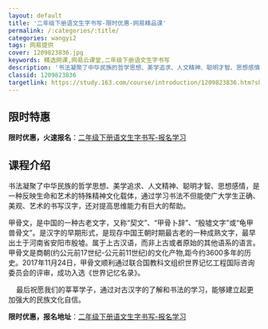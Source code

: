 ```yaml
---
layout: default
title: '二年级下册语文生字书写-限时优惠-网易精品课'
permalink: /:categories/:title/
categories: wangyi2
tags: 网易提供
cover: 1209823836.jpg
keywords: 精选网课,网易云课堂,二年级下册语文生字书写
description: '书法凝聚了中华民族的哲学思想、美学追求、人文精神、聪明才智、思想感情，是一种反映生命和艺术的特殊精神文化载体，通过学习书'
classid: 1209823836
targetlink: https://study.163.com/course/introduction/1209823836.htm?share=1&shareId=1025206652&utm_campaign=share&utm_medium=iphoneShare&utm_source=&utm_u=1025206652
---
```


## 限时特惠

**限时优惠，火速报名**：[二年级下册语文生字书写-报名学习](https://study.163.com/course/introduction/1209823836.htm?share=1&shareId=1025206652&utm_campaign=share&utm_medium=iphoneShare&utm_source=&utm_u=1025206652)

## 课程介绍

书法凝聚了中华民族的哲学思想、美学追求、人文精神、聪明才智、思想感情，是一种反映生命和艺术的特殊精神文化载体，通过学习书法不但能使广大学生正确、美观、艺术的书写汉字，还对提高思维能力有巨大的帮助。

  甲骨文，是中国的一种古老文字，又称“契文”、“甲骨卜辞”、“殷墟文字”或“龟甲兽骨文”。是汉字的早期形式，是现存中国王朝时期最古老的一种成熟文字，最早出土于河南省安阳市殷墟。属于上古汉语，而非上古或者原始的其他语系的语言。甲骨文是商朝(约公元前17世纪-公元前11世纪)的文化产物,距今约3600多年的历史。2017年11月24日，甲骨文顺利通过联合国教科文组织世界记忆工程国际咨询委员会的评审，成功入选《世界记忆名录》。

       最后祝愿我们的莘莘学子，通过对古汉字的了解和书法的学习，能够建立起更加强大的民族文化自信。

**限时优惠，报名地址**：[二年级下册语文生字书写-报名学习](https://study.163.com/course/introduction/1209823836.htm?share=1&shareId=1025206652&utm_campaign=share&utm_medium=iphoneShare&utm_source=&utm_u=1025206652)

